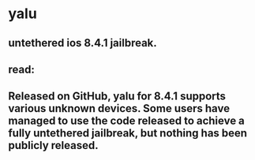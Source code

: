 # yalu
## untethered ios 8.4.1 jailbreak.

## read:
## Released on GitHub, yalu for 8.4.1 supports various unknown devices. Some users have managed to use the code released to achieve a fully untethered jailbreak, but nothing has been publicly released.
